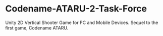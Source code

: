# Codename-ATARU-2-Task-Force
 Unity 2D Vertical Shooter Game for PC and Mobile Devices. Sequel to the first game, Codename ATARU.
